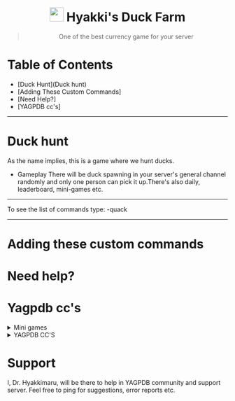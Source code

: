 #

<h1 align="center"><img src="https://cdn.discordapp.com/avatars/596956753657069599/f913f1d1943ede689ade2f0cbdee4307.png" height=32px width=32px></img>&nbspHyakki's Duck Farm</h1>

> <p align="center">One of the best currency game for your server</p>

# Table of Contents
- [Duck Hunt](Duck hunt)
- [Adding These Custom Commands]
- [Need Help?]
- [YAGPDB cc's]

---
# Duck hunt
As the name implies, this is a game where we hunt ducks.
- Gameplay
There will be duck spawning in your server's general channel randomly and only one person can pick it up.There's also daily, leaderboard, mini-games etc.

---
To see the list of commands type: -quack

---
# Adding these custom commands
# Need help?

# Yagpdb cc's
<details><summary>Mini games</summary>

  - [Slot machine](https://github.com/yagpdb-cc/yagpdb-cc/blob/master/fun/slotMachine.go.tmpl)
  - [Blackjack](https://github.com/Spongerooski/yagpdb-cc/blob/main/Blackjack/blackjack)
</details>

<details><summary>YAGPDB CC'S</summary>

  - [YAGPDB cc's](https://github.com/yagpdb-cc/yagpdb-cc)
  - [wolf's](https://github.com/TheHDCrafter/yagpdb-cc)
  - [Pedro's](https://github.com/Pedro-Pessoa/yagpdb-cc/tree/Tickets/tickets)
  - [DZ](https://github.com/DZ-TM/Yagpdb.xyz)
  - [sponge](https://github.com/Spongerooski/yagpdb-cc)
</details>

# Support
I, Dr. Hyakkimaru, will be there to help in YAGPDB community and support server. Feel free to ping for suggestions, error reports etc.
